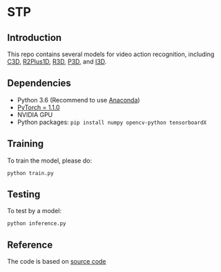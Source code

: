 # STP

## Introduction
This repo contains several models for video action recognition,
including [C3D](http://arxiv.org/pdf/1412.0767), [R2Plus1D](https://arxiv.org/abs/1711.11248v1), [R3D](https://arxiv.org/pdf/1703.07814.pdf), [P3D](http://openaccess.thecvf.com/content_ICCV_2017/papers/Qiu_Learning_Spatio-Temporal_Representation_ICCV_2017_paper.pdf), and [I3D](https://arxiv.org/abs/1705.07750).

## Dependencies

- Python 3.6 (Recommend to use [Anaconda](https://www.anaconda.com/download/#linux))
- [PyTorch = 1.1.0](https://pytorch.org/)
- NVIDIA GPU
- Python packages: `pip install numpy opencv-python tensorboardX` 

## Training

   To train the model, please do:
   
    python train.py


## Testing
   To test by a model:
   
    python inference.py



## Reference
The code is based on [source code](https://github.com/jfzhang95/pytorch-video-recognition)
